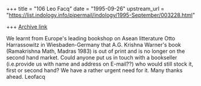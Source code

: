 +++
title = "106 Leo Facq"
date = "1995-09-26"
upstream_url = "https://list.indology.info/pipermail/indology/1995-September/003228.html"

+++
[Archive link](https://list.indology.info/pipermail/indology/1995-September/003228.html)

We learnt from Europe's leading bookshop on Asean litterature Otto 
Harrassowitz in Wiesbaden-Germany that A.G. Krishna Warner's book 
(Ramakrishna Math, Madras 1983) is out of print and is no longer on the 
second hand market. Could anyone put us in touch with a bookseller 
(i.e.provide us with name and address on E-mail??) who would still stock it, 
first or second hand? We have a rather urgent need for it.
Many thanks 
ahead.
Leofacq





